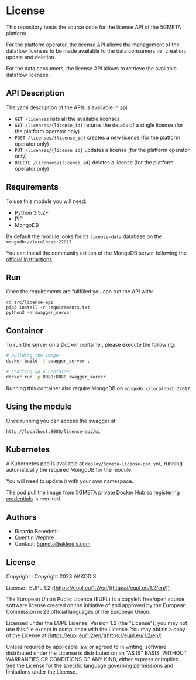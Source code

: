 
# License
This repository hosts the source code for the license API of the 5GMETA platform.

For the platform operator, the license API allows the management of the dataflow licenses to be made available to the data consumers i.e. creation, update and deletion.

For the data consumers, the license API allows to retrieve the available dataflow licenses.

## API Description
The yaml description of the APIs is available in [api](https://github.com/5gmeta/license/tree/main/api).    
   
- `GET /licenses` lists all the available licenses
- `GET /licenses/{license_id}` returns the details of a single license (for the platform operator only)
- `POST /licenses/{license_id}` creates a new license (for the platform operator only)
- `PUT /licenses/{license_id}` updates a license (for the platform operator only)
- `DELETE /licenses/{license_id}` deletes a license (for the platform operator only)

## Requirements
To use this module you will need:
* Python 3.5.2+
* PIP
* MongoDB

By default the module looks for its `license-data` database on the `mongodb://localhost:27017`

You can install the community edition of the MongoDB server following the [official instructions](https://www.mongodb.com/docs/manual/administration/install-community/). 

## Run
Once the requirements are fullfilled you can run the API with:

```
cd src/license-api
pip3 install -r requirements.txt
python3 -m swagger_server
```

## Container
To run the server on a Docker container, please execute the following:

```bash
# building the image
docker build -t swagger_server .

# starting up a container
docker run -p 8080:8080 swagger_server
```

Running this container also require MongoDB on `mongodb://localhost:27017`

## Using the module
Once running you can access the swagger at 
```
http://localhost:8080/license-api/ui
```

## Kubernetes
A Kubernetes pod is available at `deploy/5gmeta-license-pod.yml`, running automatically the required MongoDB for the module.

You will need to update it with your own namespace.

The pod pull the image from 5GMETA private Docker Hub so [registering credentials](https://kubernetes.io/docs/tasks/configure-pod-container/pull-image-private-registry/#create-a-secret-by-providing-credentials-on-the-command-line) is required.

## Authors

* Ricardo Benedetti
* Quentin Wephre
* Contact: 5gmeta@akkodis.com

## License

Copyright : Copyright 2023 AKKODIS

License : EUPL 1.2 ([https://eupl.eu/1.2/en/](https://eupl.eu/1.2/en/))

The European Union Public Licence (EUPL) is a copyleft free/open source software license created on the initiative of and approved by the European Commission in 23 official languages of the European Union.

Licensed under the EUPL License, Version 1.2 (the "License"); you may not use this file except in compliance with the License. You may obtain a copy of the License at [https://eupl.eu/1.2/en/](https://eupl.eu/1.2/en/)

Unless required by applicable law or agreed to in writing, software distributed under the License is distributed on an "AS IS" BASIS, WITHOUT WARRANTIES OR CONDITIONS OF ANY KIND, either express or implied. See the License for the specific language governing permissions and limitations under the License.

